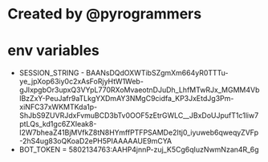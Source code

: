 # Created by @pyrogrammers



# env variables
- SESSION_STRING - BAANsDQdOXWTibSZgmXm664yR0TTTu-ye_jpXop63iy0c2xAsFoRjyHtW1Web-gJIxpgbOr3upxQ3VYpL770RXoMvaeotnDJuDh_LhfMTwRJx_MGMM4VblBzZxY-PeuJafr9aTLkgYXDmAY3NMgC9cidfa_KP3JxEtdJg3Pm-xiNFC37xWKMTKda1p-ShJbS9ZUVRJdxFvmuBCD3bTv0OOF5zEtrGWLC__JBxDoUJpufT1c1liw7ptLQs_kd1gc6ZXIeak8-l2W7bheaZ41BjMVfkZ8tN8HYmffPTFPSAMDe2Itj0_iyuweb6qweqyZVFp-2hS4ug83oQKoaD2ePH5PIAAAAAUE9mCYA
- BOT_TOKEN = 5802134763:AAHP4jnnP-zuj_K5Cg6qIuzNwmNzan4R_6g
